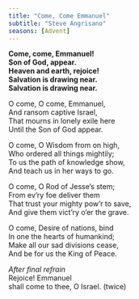 ```yaml
---
title: "Come, Come Emmanuel"
subtitle: "Steve Angrisano"
seasons: [Advent]
---
```


**Come, come, Emmanuel!  
Son of God, appear.  
Heaven and earth, rejoice!  
Salvation is drawing near.  
Salvation is drawing near.**

O come, O come, Emmanuel,  
And ransom captive Israel,  
That mourns in lonely exile here  
Until the Son of God appear.

O come, O Wisdom from on high,  
Who ordered all things mightily;  
To us the path of knowledge show,  
And teach us in her ways to go.

O come, O Rod of Jesse’s stem;  
From ev’ry foe deliver them  
That trust your mighty pow’r to save,  
And give them vict’ry o’er the grave.

O come, Desire of nations, bind  
In one the hearts of humankind;  
Make all our sad divisions cease,  
And be for us the King of Peace.

*After final refrain*   
Rejoice! Emmanuel  
shall come to thee, O Israel. (twice)